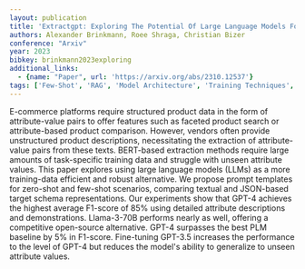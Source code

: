 ```yaml
---
layout: publication
title: 'Extractgpt: Exploring The Potential Of Large Language Models For Product Attribute Value Extraction'
authors: Alexander Brinkmann, Roee Shraga, Christian Bizer
conference: "Arxiv"
year: 2023
bibkey: brinkmann2023exploring
additional_links:
  - {name: "Paper", url: 'https://arxiv.org/abs/2310.12537'}
tags: ['Few-Shot', 'RAG', 'Model Architecture', 'Training Techniques', 'Tools', 'Fine-Tuning', 'BERT', 'GPT', 'Prompting', 'Reinforcement Learning', 'Pretraining Methods']
---
```

E-commerce platforms require structured product data in the form of
attribute-value pairs to offer features such as faceted product search or
attribute-based product comparison. However, vendors often provide unstructured
product descriptions, necessitating the extraction of attribute-value pairs
from these texts. BERT-based extraction methods require large amounts of
task-specific training data and struggle with unseen attribute values. This
paper explores using large language models (LLMs) as a more training-data
efficient and robust alternative. We propose prompt templates for zero-shot and
few-shot scenarios, comparing textual and JSON-based target schema
representations. Our experiments show that GPT-4 achieves the highest average
F1-score of 85% using detailed attribute descriptions and demonstrations.
Llama-3-70B performs nearly as well, offering a competitive open-source
alternative. GPT-4 surpasses the best PLM baseline by 5% in F1-score.
Fine-tuning GPT-3.5 increases the performance to the level of GPT-4 but reduces
the model's ability to generalize to unseen attribute values.

